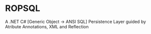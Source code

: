 ROPSQL
======

A .NET C#  [Generic Object -> ANSI SQL] Persistence Layer guided by Atribute Annotations, XML and Reflection